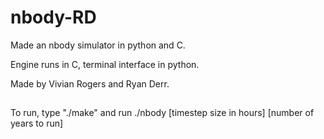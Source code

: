 # nbody-RD
Made an nbody simulator in python and C.

Engine runs in C, terminal interface in python. 

Made by Vivian Rogers and Ryan Derr.


##

To run, type "./make" and run ./nbody [timestep size in hours] [number of years to run]
